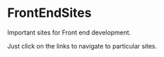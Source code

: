 FrontEndSites
=============
Important sites for Front end development.

Just click on the links to navigate to particular sites.
